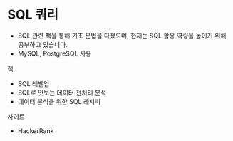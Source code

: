 # SQL 쿼리

- SQL 관련 책을 통해 기초 문법을 다졌으며, 현재는 SQL 활용 역량을 높이기 위해 공부하고 있습니다.
- MySQL, PostgreSQL 사용


책
- SQL 레벨업
- SQL로 맛보는 데이터 전처리 분석
- 데이터 분석을 위한 SQL 레시피

사이트
- HackerRank

